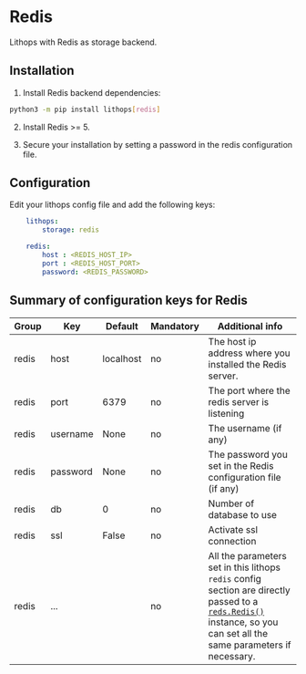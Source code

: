 # Redis

Lithops with Redis as storage backend.


## Installation

1. Install Redis backend dependencies:

```bash
python3 -m pip install lithops[redis]
```

2. Install Redis >= 5.

3. Secure your installation by setting a password in the redis configuration file.


## Configuration

Edit your lithops config file and add the following keys:

```yaml
    lithops:
        storage: redis

    redis:
        host : <REDIS_HOST_IP>
        port : <REDIS_HOST_PORT>
        password: <REDIS_PASSWORD>
```

 
## Summary of configuration keys for Redis

|Group|Key|Default|Mandatory|Additional info|
|---|---|---|---|---|
|redis | host | localhost |no | The host ip address where you installed the Redis server. |
|redis | port | 6379 |no | The port where the redis server is listening |
|redis | username | None |no | The username (if any)|
|redis | password | None |no | The password you set in the Redis configuration file (if any) |
|redis | db | 0 |no | Number of database to use |
|redis | ssl | False |no | Activate ssl connection |
|redis | ... | |no |  All the parameters set in this lithops `redis` config section are directly passed to a [`reds.Redis()`](https://redis-py.readthedocs.io/en/stable/index.html#redis.Redis) instance, so you can set all the same parameters if necessary. |
